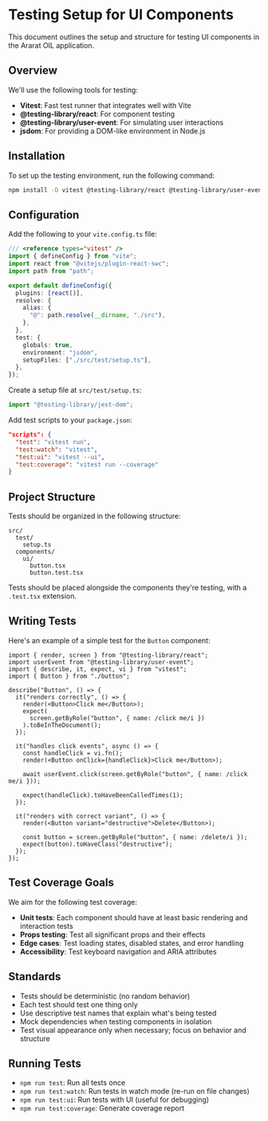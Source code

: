 # Testing Setup for UI Components

This document outlines the setup and structure for testing UI components in the Ararat OIL application.

## Overview

We'll use the following tools for testing:

- **Vitest**: Fast test runner that integrates well with Vite
- **@testing-library/react**: For component testing
- **@testing-library/user-event**: For simulating user interactions
- **jsdom**: For providing a DOM-like environment in Node.js

## Installation

To set up the testing environment, run the following command:

```bash
npm install -D vitest @testing-library/react @testing-library/user-event jsdom
```

## Configuration

Add the following to your `vite.config.ts` file:

```typescript
/// <reference types="vitest" />
import { defineConfig } from "vite";
import react from "@vitejs/plugin-react-swc";
import path from "path";

export default defineConfig({
  plugins: [react()],
  resolve: {
    alias: {
      "@": path.resolve(__dirname, "./src"),
    },
  },
  test: {
    globals: true,
    environment: "jsdom",
    setupFiles: ["./src/test/setup.ts"],
  },
});
```

Create a setup file at `src/test/setup.ts`:

```typescript
import "@testing-library/jest-dom";
```

Add test scripts to your `package.json`:

```json
"scripts": {
  "test": "vitest run",
  "test:watch": "vitest",
  "test:ui": "vitest --ui",
  "test:coverage": "vitest run --coverage"
}
```

## Project Structure

Tests should be organized in the following structure:

```
src/
  test/
    setup.ts
  components/
    ui/
      button.tsx
      button.test.tsx
```

Tests should be placed alongside the components they're testing, with a `.test.tsx` extension.

## Writing Tests

Here's an example of a simple test for the `Button` component:

```tsx
import { render, screen } from "@testing-library/react";
import userEvent from "@testing-library/user-event";
import { describe, it, expect, vi } from "vitest";
import { Button } from "./button";

describe("Button", () => {
  it("renders correctly", () => {
    render(<Button>Click me</Button>);
    expect(
      screen.getByRole("button", { name: /click me/i })
    ).toBeInTheDocument();
  });

  it("handles click events", async () => {
    const handleClick = vi.fn();
    render(<Button onClick={handleClick}>Click me</Button>);

    await userEvent.click(screen.getByRole("button", { name: /click me/i }));

    expect(handleClick).toHaveBeenCalledTimes(1);
  });

  it("renders with correct variant", () => {
    render(<Button variant="destructive">Delete</Button>);

    const button = screen.getByRole("button", { name: /delete/i });
    expect(button).toHaveClass("destructive");
  });
});
```

## Test Coverage Goals

We aim for the following test coverage:

- **Unit tests**: Each component should have at least basic rendering and interaction tests
- **Props testing**: Test all significant props and their effects
- **Edge cases**: Test loading states, disabled states, and error handling
- **Accessibility**: Test keyboard navigation and ARIA attributes

## Standards

- Tests should be deterministic (no random behavior)
- Each test should test one thing only
- Use descriptive test names that explain what's being tested
- Mock dependencies when testing components in isolation
- Test visual appearance only when necessary; focus on behavior and structure

## Running Tests

- `npm run test`: Run all tests once
- `npm run test:watch`: Run tests in watch mode (re-run on file changes)
- `npm run test:ui`: Run tests with UI (useful for debugging)
- `npm run test:coverage`: Generate coverage report
